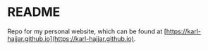 # README

Repo for my personal website, which can be found at [https://karl-hajjar.github.io](https://karl-hajjar.github.io). 